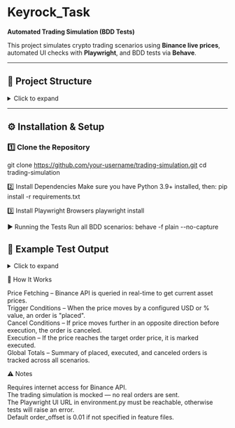 # Keyrock_Task  
**Automated Trading Simulation (BDD Tests)**  

This project simulates crypto trading scenarios using **Binance live prices**, automated UI checks with **Playwright**, and BDD tests via **Behave**.

---

## 📂 Project Structure

<details>
<summary>Click to expand</summary>
  
```text
features/
│── trading.feature         # BDD scenarios for trading simulations
│── environment.py          # Global setup/teardown for Behave tests
│── steps/
│    ├── trading_steps.py    # Step definitions for trading.feature
│    ├── ui_helpers.py       # UI automation helpers & Binance price fetch
trading_simulation.py        # Core simulation logic
requirements.txt             # Python dependencies
README.md                    # This file
```

</details> 

---

## ⚙️ Installation & Setup

### 1️⃣ Clone the Repository

git clone https://github.com/your-username/trading-simulation.git
cd trading-simulation

2️⃣ Install Dependencies
Make sure you have Python 3.9+ installed, then:
pip install -r requirements.txt

3️⃣ Install Playwright Browsers
playwright install

▶️ Running the Tests
Run all BDD scenarios:
behave -f plain --no-capture

## 📜 Example Test Output
<details>
<summary>Click to expand</summary>
  
```text
keyrock-project % behave -f plain --no-capture
USING RUNNER: behave.runner:Runner
[DEBUG] Starting Playwright for test suite.
Feature: Automated Trading Simulation

  Scenario Outline: Run trading simulation for given asset and parameters -- @1.1 
    Given I start a trading simulation for "BTCUSDT" ... passed in 0.000s
    And trigger move is 0.001 usd ... passed in 0.000s
    And cancel move is 50 usd ... passed in 0.000s
=== Trading Simulation Start ===
Asset: BTC
Initial Price: $116,580.01
Trigger: Price moves ±0.001 usd (≈ ±$0.00)
Order Type: Limit Sell at $116,580.00
Cancel Condition: Price moves ±50.0 usd (≈ ±$50.00) after order placement
Polling Interval: 2s
----------------------------------

[00:04:30] Current Price: $116,580.01 → Waiting for trigger...
[00:04:33] Price dropped to $116,568.68 → Trigger hit (down $11.33)

Placed LIMIT BUY: 0.01 BTC @ $116,568.67
[00:04:35] Current Price: $116,568.69 → Monitoring after order...
[00:04:37] Current Price: $116,568.68 → Monitoring after order...
[00:04:40] Current Price: $116,568.68 → Monitoring after order...
[00:04:42] Current Price: $116,568.68 → Monitoring after order...
[00:04:44] Current Price: $116,568.69 → Monitoring after order...
[00:04:46] Current Price: $116,568.68 → Monitoring after order...

ORDER EXECUTED: BUY 0.01 BTC @ $116,568.49

Placed=1, Canceled=0, Executed=1

```
</details>

🧩 How It Works

Price Fetching – Binance API is queried in real-time to get current asset prices.       
Trigger Conditions – When the price moves by a configured USD or % value, an order is "placed".         
Cancel Conditions – If price moves further in an opposite direction before execution, the order is canceled.        
Execution – If the price reaches the target order price, it is marked executed.            
Global Totals – Summary of placed, executed, and canceled orders is tracked across all scenarios.

⚠️ Notes

Requires internet access for Binance API.           
The trading simulation is mocked — no real orders are sent.          
The Playwright UI URL in environment.py must be reachable, otherwise tests will raise an error.          
Default order_offset is 0.01 if not specified in feature files.
